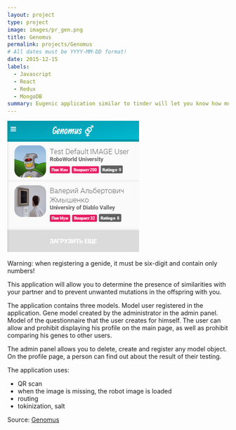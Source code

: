 ```yaml
---
layout: project
type: project
image: images/pr_gen.png
title: Genomus
permalink: projects/Genomus
# All dates must be YYYY-MM-DD format!
date: 2015-12-15
labels:
  - Javascript
  - React
  - Redux
  - MongoDB
summary: Eugenic application similar to tinder will let you know how much you match with your partner.
---
```


<img class="ui medium right floated rounded image" src="../images/pr_gen.png">

Warning: when registering a genide, it must be six-digit and contain only numbers!

This application will allow you to determine the presence of similarities with your partner and to prevent unwanted mutations in the offspring with you.

The application contains three models. Model user registered in the application. Gene model created by the administrator in the admin panel. Model of the questionnaire that the user creates for himself. The user can allow and prohibit displaying his profile on the main page, as well as prohibit comparing his genes to other users.

The admin panel allows you to delete, create and register any model object.
On the profile page, a person can find out about the result of their testing.

The application uses:
- QR scan
- when the image is missing, the robot image is loaded
- routing
- tokinization, salt

 
Source: <a href="https://github.com/Barklim/Genomus"><i class="large github icon"></i>Genomus</a>
